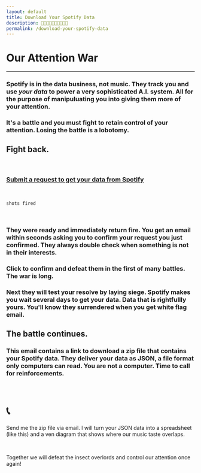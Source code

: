 ```yaml
---
layout: default
title: Download Your Spotify Data
description: 🎹🎹🎹🎹🎹🎹🎹🎹🎹🎹
permalink: /download-your-spotify-data
---
```


# Our Attention War

<hr class="red" style="width:">

### Spotify is in the data business, not music. They track you and use *your data* to power a very sophisticated A.I. system. All for the purpose of manipuluating you into giving them more of your attention.

### It's a battle and you must fight to retain control of your attention. Losing the battle is a lobotomy. 

## Fight back.

<br>

### [Submit a request to get your data from Spotify](https://www.spotify.com/us/account/privacy?utm_source=kevando+up+in+this+motherfucker)

<br>

`shots fired`

<br>

### They were ready and immediately return fire. You get an email within seconds asking you to confirm your request you just confirmed. They always double check when something is not in their interests. 

### Click to confirm and defeat them in the first of many battles. The war is long.

### Next they will test your resolve by laying siege. Spotify makes you wait several days to get your data. Data that is rightfullly yours. You'll know they surrendered when you get white flag email. 

## The battle continues. 

### This email contains a link to download a zip file that contains your Spotify data. They deliver your data as JSON, a file format only computers can read. You are not a computer. Time to call for reinforcements. 

<br>

# 📞

Send me the zip file via email. I will turn your JSON data into a spreadsheet (like this) and a ven diagram that shows where our music taste overlaps.

<br> 

Together we will defeat the insect overlords and control our attention once again! 
